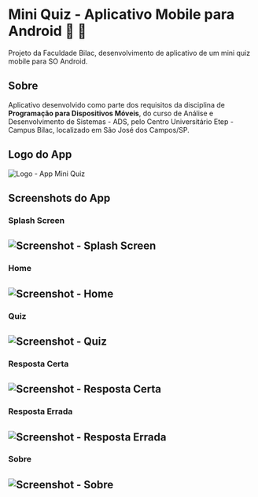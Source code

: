 # Mini Quiz - Aplicativo Mobile para Android :iphone: :robot:
Projeto da Faculdade Bilac, desenvolvimento de aplicativo de um mini quiz mobile para SO Android.

## Sobre
Aplicativo desenvolvido como parte dos requisitos da disciplina de **Programação para Dispositivos Móveis**, do curso de Análise e Desenvolvimento de Sistemas - ADS, pelo Centro Universitário Etep - Campus Bilac, localizado em São José dos Campos/SP.

## Logo do App
![Logo - App Mini Quiz](https://github.com/bryan-lima/appAndroid-Mini-Quiz/blob/master/Mini-Quiz/app/src/main/ic_logo_app-web.png)

## Screenshots do App

### Splash Screen
![Screenshot - Splash Screen](https://github.com/bryan-lima/appAndroid-Mini-Quiz/blob/master/Screenshots-App/app_screenshot0_splash_screen.png)
---

### Home
![Screenshot - Home](https://github.com/bryan-lima/appAndroid-Mini-Quiz/blob/master/Screenshots-App/app_screenshot1_home.png)
---

### Quiz
![Screenshot - Quiz](https://github.com/bryan-lima/appAndroid-Mini-Quiz/blob/master/Screenshots-App/app_screenshot2_quiz.png)
---

### Resposta Certa
![Screenshot - Resposta Certa](https://github.com/bryan-lima/appAndroid-Mini-Quiz/blob/master/Screenshots-App/app_screenshot4_resposta_certa.png)
---

### Resposta Errada
![Screenshot - Resposta Errada](https://github.com/bryan-lima/appAndroid-Mini-Quiz/blob/master/Screenshots-App/app_screenshot3_resposta_errada.png)
---

### Sobre
![Screenshot - Sobre](https://github.com/bryan-lima/appAndroid-Mini-Quiz/blob/master/Screenshots-App/app_screenshot5_sobre.png)
---
